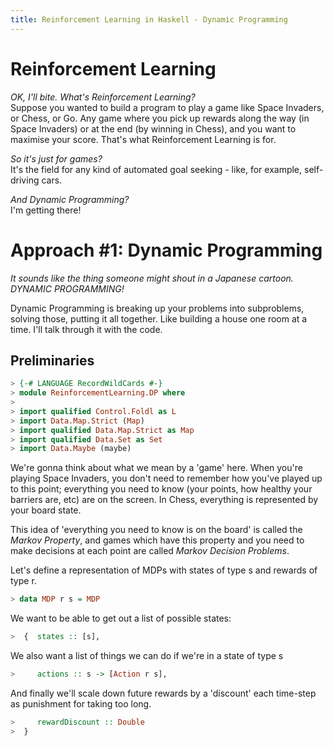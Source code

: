 ```yaml
---
title: Reinforcement Learning in Haskell - Dynamic Programming
---
```


# Reinforcement Learning


_OK, I'll bite. What's Reinforcement Learning?_  
Suppose you wanted to build a program to play a game like Space Invaders, or Chess, or Go. Any game where you pick up rewards along the way (in Space Invaders) or at the end (by winning in Chess), and you want to maximise your score. That's what Reinforcement Learning is for.

_So it's just for games?_  
It's the field for any kind of automated goal seeking - like, for example, self-driving cars.

_And Dynamic Programming?_  
I'm getting there!

# Approach #1: Dynamic Programming

_It sounds like the thing someone might shout in a Japanese cartoon. *DYNAMIC PROGRAMMING!*_  

Dynamic Programming is breaking up your problems into subproblems, solving those, putting it all together. Like building a house one room at a time. I'll talk through it with the code.

## Preliminaries

```haskell
> {-# LANGUAGE RecordWildCards #-}
> module ReinforcementLearning.DP where
>
> import qualified Control.Foldl as L  
> import Data.Map.Strict (Map)  
> import qualified Data.Map.Strict as Map  
> import qualified Data.Set as Set  
> import Data.Maybe (maybe)
```

We're gonna think about what we mean by a 'game' here. When you're playing Space Invaders,  you don't need to remember how you've played up to this point; everything you need to know (your points, how healthy your barriers are, etc) are on the screen. In Chess, everything is represented by your board state.

This idea of 'everything you need to know is on the board' is called the _Markov Property_, and games which have this property and you need to make decisions at each point are called _Markov Decision Problems_.

Let's define a representation of MDPs with states of type s and rewards of type r.

```haskell
> data MDP r s = MDP  
```
We want to be able to get out a list of possible states:

```haskell
>  {  states :: [s],  
```
We also want a list of things we can do if we're in a state of type s
```haskell
>     actions :: s -> [Action r s],
```
And finally we'll scale down future rewards by a 'discount' each time-step as punishment for taking too long.
```haskell
>     rewardDiscount :: Double
>  }
```
